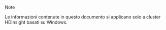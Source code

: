 > [!NOTE]
> Le informazioni contenute in questo documento si applicano solo a cluster HDInsight basati su Windows.
> 
> 

